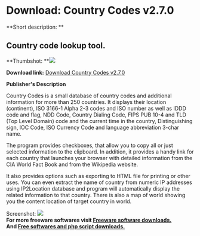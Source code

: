 # Download: Country Codes v2.7.0

**Short description: **

## Country code lookup tool.

  
**Thumbshot: **![](http://www.freewarefiles.com/screenshot/ccodes14_md.gif)   
  
**Download link:** [Download Country Codes v2.7.0](http://freesoftwares.boysofts.com/Country-Codes-V_program_9657.html)  
  

**Publisher's Description**  
  

Country Codes is a small database of country codes and additional information
for more than 250 countries. It displays their location (continent), ISO
3166-1 Alpha 2-3 codes and ISO number as well as IDDD code and flag, NDD Code,
Country Dialing Code, FIPS PUB 10-4 and TLD (Top Level Domain) code and the
current time in the country, Distinguishing sign, IOC Code, ISO Currency Code
and language abbreviation 3-char name.

The program provides checkboxes, that allow you to copy all or just selected
information to the clipboard. In addition, it provides a handy link for each
country that launches your browser with detailed information from the CIA
World Fact Book and from the Wikipedia website.

It also provides options such as exporting to HTML file for printing or other
uses. You can even extract the name of country from numeric IP addresses using
IP2Location database and program will automatically display the related
information to that country. There is also a map of world showing you the
content location of target country in world.

  
  
Screenshot: ![](http://www.freewarefiles.com/screenshot/ccodes14.gif)  
**For more freeware softwares visit [Freeware software downloads.](http://freesoftwares.boysofts.com/)**   
**And [Free softwares and php script downloads.](http://www.boysofts.com/)**

